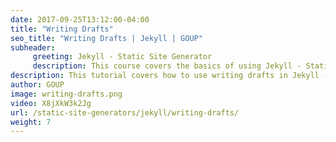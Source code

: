 ```yaml
---
date: 2017-09-25T13:12:00-04:00
title: "Writing Drafts"
seo_title: "Writing Drafts | Jekyll | GOUP"
subheader:
     greeting: Jekyll - Static Site Generator
     description: This course covers the basics of using Jekyll - Static Site Generator. Work your way through the videos/articles and I'll teach you everything you need to know to create a professional and scalable website or blog!
description: This tutorial covers how to use writing drafts in Jekyll -  Static Site Generator.
author: GOUP
image: writing-drafts.png
video: X8jXkW3k2Jg
url: /static-site-generators/jekyll/writing-drafts/
weight: 7
---
```

